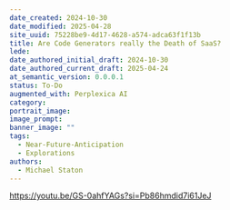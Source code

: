 ```yaml
---
date_created: 2024-10-30
date_modified: 2025-04-28
site_uuid: 75228be9-4d17-4628-a574-adca63f1f13b
title: Are Code Generators really the Death of SaaS?
lede: 
date_authored_initial_draft: 2024-10-30
date_authored_current_draft: 2025-04-24
at_semantic_version: 0.0.0.1
status: To-Do
augmented_with: Perplexica AI
category: 
portrait_image: 
image_prompt: 
banner_image: ""
tags:
  - Near-Future-Anticipation
  - Explorations
authors:
  - Michael Staton
---
```


https://youtu.be/GS-0ahfYAGs?si=Pb86hmdid7i61JeJ
